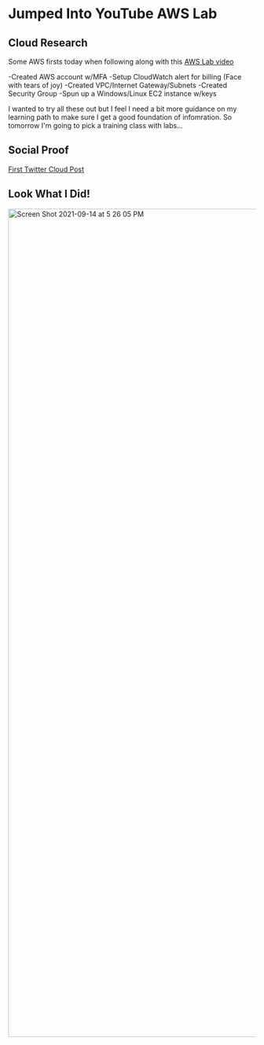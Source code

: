 # Jumped Into YouTube AWS Lab

## Cloud Research

Some AWS firsts today when following along with this [AWS Lab video](https://youtu.be/uo_Xf_pGTvg)

 -Created AWS account w/MFA
 -Setup CloudWatch alert for billing (Face with tears of joy)
 -Created VPC/Internet Gateway/Subnets
 -Created Security Group
 -Spun up a Windows/Linux EC2 instance w/keys

I wanted to try all these out but I feel I need a bit more guidance on my learning path to make sure I get a good foundation of infomration. So tomorrow I'm going to pick a training class with labs...

## Social Proof

[First Twitter Cloud Post](https://twitter.com/JBizzle703/status/1437447392983388161)

## Look What I Did!
<img width="1684" alt="Screen Shot 2021-09-14 at 5 26 05 PM" src="https://user-images.githubusercontent.com/90277861/133337043-4a6ed9a7-46a5-498b-b394-b6a32b96e7af.png">
